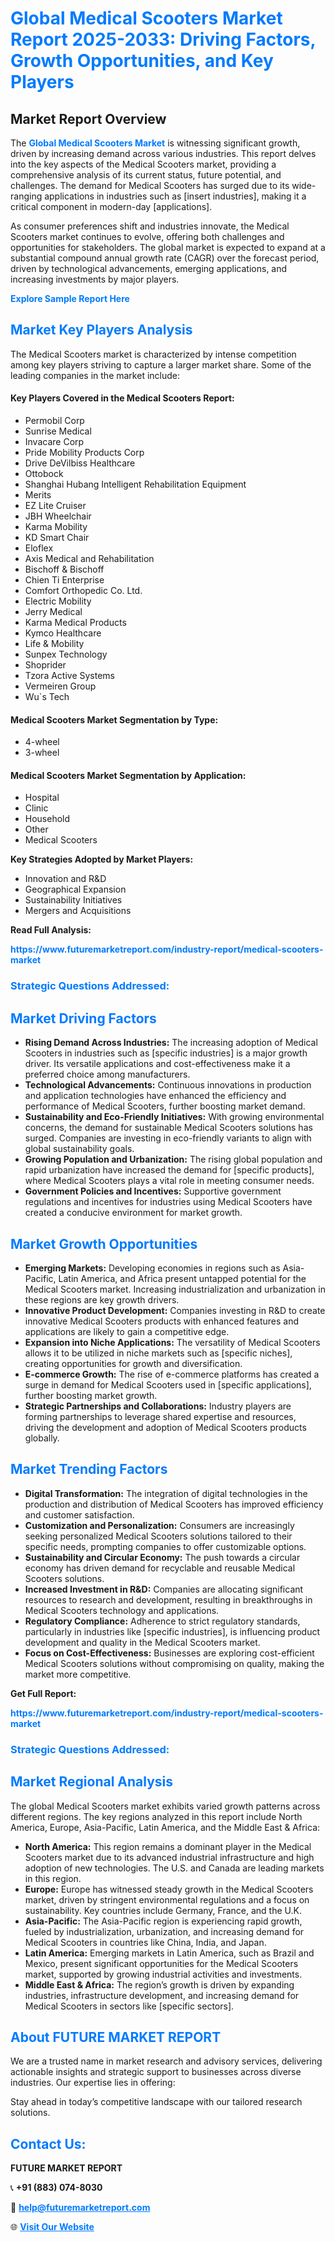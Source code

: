 <h1 style="color: #007BFF;">Global Medical Scooters Market Report 2025-2033: Driving Factors, Growth Opportunities, and Key Players</h1>

<section id="overview">
<h2>Market Report Overview</h2>
<p>The <a href="https://www.futuremarketreport.com/industry-report/medical-scooters-market" style="color: #007BFF; text-decoration: none;"><strong>Global Medical Scooters Market</strong></a> is witnessing significant growth, driven by increasing demand across various industries. This report delves into the key aspects of the Medical Scooters market, providing a comprehensive analysis of its current status, future potential, and challenges. The demand for Medical Scooters has surged due to its wide-ranging applications in industries such as [insert industries], making it a critical component in modern-day [applications].</p>
<p>As consumer preferences shift and industries innovate, the Medical Scooters market continues to evolve, offering both challenges and opportunities for stakeholders. The global market is expected to expand at a substantial compound annual growth rate (CAGR) over the forecast period, driven by technological advancements, emerging applications, and increasing investments by major players.</p>
</section>

<section id="overview">
<p><a href="https://www.futuremarketreport.com/request-sample/reportId=127578" style="color: #007BFF; text-decoration: none;"><strong>Explore Sample Report Here</strong></a></p>
</section>

<section id="key-players">
<h2 style="color: #007BFF;">Market Key Players Analysis</h2>
<p>The Medical Scooters market is characterized by intense competition among key players striving to capture a larger market share. Some of the leading companies in the market include:</p>
<h4>Key Players Covered in the Medical Scooters Report:</h4>
<ul><li>Permobil Corp</li><li>Sunrise Medical</li><li>Invacare Corp</li><li>Pride Mobility Products Corp</li><li>Drive DeVilbiss Healthcare</li><li>Ottobock</li><li>Shanghai Hubang Intelligent Rehabilitation Equipment</li><li>Merits</li><li>EZ Lite Cruiser</li><li>JBH Wheelchair</li><li>Karma Mobility</li><li>KD Smart Chair</li><li>Eloflex</li><li>Axis Medical and Rehabilitation</li><li>Bischoff &amp; Bischoff</li><li>Chien Ti Enterprise</li><li>Comfort Orthopedic Co. Ltd.</li><li>Electric Mobility</li><li>Jerry Medical</li><li>Karma Medical Products</li><li>Kymco Healthcare</li><li>Life &amp; Mobility</li><li>Sunpex Technology</li><li>Shoprider</li><li>Tzora Active Systems</li><li>Vermeiren Group</li><li>Wu`s Tech</li></ul>
<h4>Medical Scooters Market Segmentation by Type:</h4>
<ul><li>4-wheel</li><li>3-wheel</li></ul>

<h4>Medical Scooters Market Segmentation by Application:</h4>
<ul><li>Hospital</li><li>Clinic</li><li>Household</li><li>Other</li><li>Medical Scooters</li></ul>
<p><strong>Key Strategies Adopted by Market Players:</strong></p>
<ul>
<li>Innovation and R&D</li>
<li>Geographical Expansion</li>
<li>Sustainability Initiatives</li>
<li>Mergers and Acquisitions</li>
</ul>
</section>

<section>
<p><strong>Read Full Analysis: </strong></p><a href="https://www.futuremarketreport.com/industry-report/medical-scooters-market" style="color: #007BFF; text-decoration: none;"><strong>https://www.futuremarketreport.com/industry-report/medical-scooters-market</strong></a>
<h3 style="color: #007BFF;">Strategic Questions Addressed:</h3>
</section>

<section id="driving-factors">
<h2 style="color: #007BFF;">Market Driving Factors</h2>
<ul>
<li><strong>Rising Demand Across Industries:</strong> The increasing adoption of Medical Scooters in industries such as [specific industries] is a major growth driver. Its versatile applications and cost-effectiveness make it a preferred choice among manufacturers.</li>
<li><strong>Technological Advancements:</strong> Continuous innovations in production and application technologies have enhanced the efficiency and performance of Medical Scooters, further boosting market demand.</li>
<li><strong>Sustainability and Eco-Friendly Initiatives:</strong> With growing environmental concerns, the demand for sustainable Medical Scooters solutions has surged. Companies are investing in eco-friendly variants to align with global sustainability goals.</li>
<li><strong>Growing Population and Urbanization:</strong> The rising global population and rapid urbanization have increased the demand for [specific products], where Medical Scooters plays a vital role in meeting consumer needs.</li>
<li><strong>Government Policies and Incentives:</strong> Supportive government regulations and incentives for industries using Medical Scooters have created a conducive environment for market growth.</li>
</ul>
</section>

<section id="growth-opportunities">
<h2 style="color: #007BFF;">Market Growth Opportunities</h2>
<ul>
<li><strong>Emerging Markets:</strong> Developing economies in regions such as Asia-Pacific, Latin America, and Africa present untapped potential for the Medical Scooters market. Increasing industrialization and urbanization in these regions are key growth drivers.</li>
<li><strong>Innovative Product Development:</strong> Companies investing in R&D to create innovative Medical Scooters products with enhanced features and applications are likely to gain a competitive edge.</li>
<li><strong>Expansion into Niche Applications:</strong> The versatility of Medical Scooters allows it to be utilized in niche markets such as [specific niches], creating opportunities for growth and diversification.</li>
<li><strong>E-commerce Growth:</strong> The rise of e-commerce platforms has created a surge in demand for Medical Scooters used in [specific applications], further boosting market growth.</li>
<li><strong>Strategic Partnerships and Collaborations:</strong> Industry players are forming partnerships to leverage shared expertise and resources, driving the development and adoption of Medical Scooters products globally.</li>
</ul>
</section>

<section id="trending-factors">
<h2 style="color: #007BFF;">Market Trending Factors</h2>
<ul>
<li><strong>Digital Transformation:</strong> The integration of digital technologies in the production and distribution of Medical Scooters has improved efficiency and customer satisfaction.</li>
<li><strong>Customization and Personalization:</strong> Consumers are increasingly seeking personalized Medical Scooters solutions tailored to their specific needs, prompting companies to offer customizable options.</li>
<li><strong>Sustainability and Circular Economy:</strong> The push towards a circular economy has driven demand for recyclable and reusable Medical Scooters solutions.</li>
<li><strong>Increased Investment in R&D:</strong> Companies are allocating significant resources to research and development, resulting in breakthroughs in Medical Scooters technology and applications.</li>
<li><strong>Regulatory Compliance:</strong> Adherence to strict regulatory standards, particularly in industries like [specific industries], is influencing product development and quality in the Medical Scooters market.</li>
<li><strong>Focus on Cost-Effectiveness:</strong> Businesses are exploring cost-efficient Medical Scooters solutions without compromising on quality, making the market more competitive.</li>
</ul>
</section>

<section>
<p><strong>Get Full Report: </strong></p><a href="https://www.futuremarketreport.com/industry-report/medical-scooters-market" style="color: #007BFF; text-decoration: none;"><strong>https://www.futuremarketreport.com/industry-report/medical-scooters-market</strong></a>
<h3 style="color: #007BFF;">Strategic Questions Addressed:</h3>
</section>


<section id="regional-analysis">
<h2 style="color: #007BFF;">Market Regional Analysis</h2>
<p>The global Medical Scooters market exhibits varied growth patterns across different regions. The key regions analyzed in this report include North America, Europe, Asia-Pacific, Latin America, and the Middle East & Africa:</p>
<ul>
<li><strong>North America:</strong> This region remains a dominant player in the Medical Scooters market due to its advanced industrial infrastructure and high adoption of new technologies. The U.S. and Canada are leading markets in this region.</li>
<li><strong>Europe:</strong> Europe has witnessed steady growth in the Medical Scooters market, driven by stringent environmental regulations and a focus on sustainability. Key countries include Germany, France, and the U.K.</li>
<li><strong>Asia-Pacific:</strong> The Asia-Pacific region is experiencing rapid growth, fueled by industrialization, urbanization, and increasing demand for Medical Scooters in countries like China, India, and Japan.</li>
<li><strong>Latin America:</strong> Emerging markets in Latin America, such as Brazil and Mexico, present significant opportunities for the Medical Scooters market, supported by growing industrial activities and investments.</li>
<li><strong>Middle East & Africa:</strong> The region’s growth is driven by expanding industries, infrastructure development, and increasing demand for Medical Scooters in sectors like [specific sectors].</li>
</ul>
</section>

<footer>
<h2 style="color: #007BFF;">About FUTURE MARKET REPORT</h2>
<p>We are a trusted name in market research and advisory services, delivering actionable insights and strategic support to businesses across diverse industries. Our expertise lies in offering:</p>

<p>Stay ahead in today’s competitive landscape with our tailored research solutions.</p>

<h2 style="color: #007BFF;">Contact Us:</h2>
<p><strong>FUTURE MARKET REPORT</strong></p>
<p>📞 <strong>+91 (883) 074-8030</strong></p>
<p>📧 <strong><a href="mailto:help@futuremarketreport.com" style="color: #007BFF;">help@futuremarketreport.com</a></strong></p>
<p>🌐 <strong><a href="https://www.futuremarketreport.com/" style="color: #007BFF;">Visit Our Website</a></strong></p>
</footer>